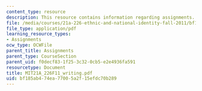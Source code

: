 ```yaml
---
content_type: resource
description: This resource contains information regarding assignments.
file: /media/courses/21a-226-ethnic-and-national-identity-fall-2011/bf185ab474ea77005a2f15efdc70b289_MIT21A_226F11_writing.pdf
file_type: application/pdf
learning_resource_types:
- Assignments
ocw_type: OCWFile
parent_title: Assignments
parent_type: CourseSection
parent_uid: f0decf83-1f25-3c32-0cb5-e2e4936fa591
resourcetype: Document
title: MIT21A_226F11_writing.pdf
uid: bf185ab4-74ea-7700-5a2f-15efdc70b289
---
```

